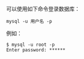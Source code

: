 可以使用如下命令登录数据库：

```shell
mysql -u 用户名 -p
```

例如：

```shell
$ mysql -u root -p
Enter password: ******
```

